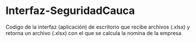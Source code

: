 # Interfaz-SeguridadCauca
Codigo de la interfaz (aplicación) de escritorio que recibe archivos (.xlsx) y retorna un archivo (.xlsx) con el que se calcula la nomina de la empresa

